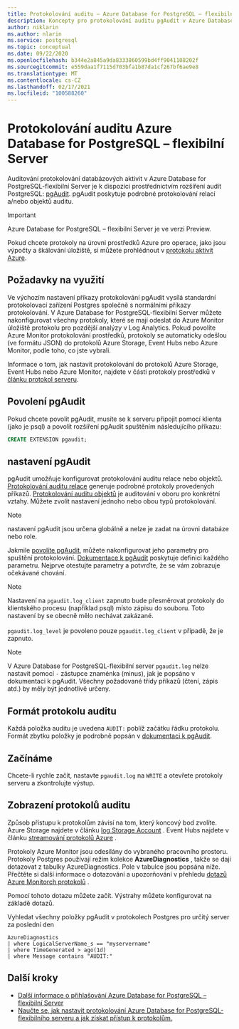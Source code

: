 ```yaml
---
title: Protokolování auditu – Azure Database for PostgreSQL – flexibilní Server
description: Koncepty pro protokolování auditu pgAudit v Azure Database for PostgreSQL-flexibilním serveru.
author: niklarin
ms.author: nlarin
ms.service: postgresql
ms.topic: conceptual
ms.date: 09/22/2020
ms.openlocfilehash: b344e2a845a9da8333860599bd4ff9041108202f
ms.sourcegitcommit: e559daa1f7115d703bfa1b87da1cf267bf6ae9e8
ms.translationtype: MT
ms.contentlocale: cs-CZ
ms.lasthandoff: 02/17/2021
ms.locfileid: "100588260"
---
```

# <a name="audit-logging-in-azure-database-for-postgresql---flexible-server"></a>Protokolování auditu Azure Database for PostgreSQL – flexibilní Server

Auditování protokolování databázových aktivit v Azure Database for PostgreSQL-flexibilní Server je k dispozici prostřednictvím rozšíření audit PostgreSQL: [pgAudit](https://www.pgaudit.org/). pgAudit poskytuje podrobné protokolování relací a/nebo objektů auditu.

> [!IMPORTANT]
> Azure Database for PostgreSQL – flexibilní Server je ve verzi Preview.

Pokud chcete protokoly na úrovni prostředků Azure pro operace, jako jsou výpočty a škálování úložiště, si můžete prohlédnout v [protokolu aktivit Azure](../../azure-monitor/essentials/platform-logs-overview.md).

## <a name="usage-considerations"></a>Požadavky na využití
Ve výchozím nastavení příkazy protokolování pgAudit vysílá standardní protokolovací zařízení Postgres společně s normálními příkazy protokolování. V Azure Database for PostgreSQL-flexibilní Server můžete nakonfigurovat všechny protokoly, které se mají odeslat do Azure Monitor úložiště protokolu pro pozdější analýzy v Log Analytics. Pokud povolíte Azure Monitor protokolování prostředků, protokoly se automaticky odešlou (ve formátu JSON) do protokolů Azure Storage, Event Hubs nebo Azure Monitor, podle toho, co jste vybrali.

Informace o tom, jak nastavit protokolování do protokolů Azure Storage, Event Hubs nebo Azure Monitor, najdete v části protokoly prostředků v [článku protokol serveru](concepts-logging.md).

## <a name="enabling-pgaudit"></a>Povolení pgAudit

Pokud chcete povolit pgAudit, musíte se k serveru připojit pomocí klienta (jako je psql) a povolit rozšíření pgAudit spuštěním následujícího příkazu:
```SQL
CREATE EXTENSION pgaudit;
```

## <a name="pgaudit-settings"></a>nastavení pgAudit

pgAudit umožňuje konfigurovat protokolování auditu relace nebo objektů. [Protokolování auditu relace](https://github.com/pgaudit/pgaudit/blob/master/README.md#session-audit-logging) generuje podrobné protokoly provedených příkazů. [Protokolování auditu objektů](https://github.com/pgaudit/pgaudit/blob/master/README.md#object-audit-logging) je auditování v oboru pro konkrétní vztahy. Můžete zvolit nastavení jednoho nebo obou typů protokolování. 

> [!NOTE]
> nastavení pgAudit jsou určena globálně a nelze je zadat na úrovni databáze nebo role.

Jakmile [povolíte pgAudit](#enabling-pgaudit), můžete nakonfigurovat jeho parametry pro spuštění protokolování. [Dokumentace k pgAudit](https://github.com/pgaudit/pgaudit/blob/master/README.md#settings) poskytuje definici každého parametru. Nejprve otestujte parametry a potvrďte, že se vám zobrazuje očekávané chování.

> [!NOTE]
> Nastavení na `pgaudit.log_client` zapnuto bude přesměrovat protokoly do klientského procesu (například psql) místo zápisu do souboru. Toto nastavení by se obecně mělo nechávat zakázané. <br> <br>
> `pgaudit.log_level` je povoleno pouze `pgaudit.log_client` v případě, že je zapnuto.

> [!NOTE]
> V Azure Database for PostgreSQL-flexibilní server `pgaudit.log` nelze nastavit pomocí `-` zástupce znaménka (minus), jak je popsáno v dokumentaci k pgAudit. Všechny požadované třídy příkazů (čtení, zápis atd.) by měly být jednotlivě určeny.

## <a name="audit-log-format"></a>Formát protokolu auditu
Každá položka auditu je uvedena `AUDIT:` poblíž začátku řádku protokolu. Formát zbytku položky je podrobně popsán v [dokumentaci k pgAudit](https://github.com/pgaudit/pgaudit/blob/master/README.md#format).

## <a name="getting-started"></a>Začínáme
Chcete-li rychle začít, nastavte `pgaudit.log` na `WRITE` a otevřete protokoly serveru a zkontrolujte výstup. 

## <a name="viewing-audit-logs"></a>Zobrazení protokolů auditu
Způsob přístupu k protokolům závisí na tom, který koncový bod zvolíte. Azure Storage najdete v článku [log Storage Account](../../azure-monitor/essentials/resource-logs.md#send-to-azure-storage) . Event Hubs najdete v článku [streamování protokolů Azure](../../azure-monitor/essentials/resource-logs.md#send-to-azure-event-hubs) .

Protokoly Azure Monitor jsou odesílány do vybraného pracovního prostoru. Protokoly Postgres používají režim kolekce **AzureDiagnostics** , takže se dají dotazovat z tabulky AzureDiagnostics. Pole v tabulce jsou popsána níže. Přečtěte si další informace o dotazování a upozorňování v přehledu [dotazů Azure Monitorch protokolů](../../azure-monitor/logs/log-query-overview.md) .

Pomocí tohoto dotazu můžete začít. Výstrahy můžete konfigurovat na základě dotazů.

Vyhledat všechny položky pgAudit v protokolech Postgres pro určitý server za poslední den
```kusto
AzureDiagnostics
| where LogicalServerName_s == "myservername"
| where TimeGenerated > ago(1d) 
| where Message contains "AUDIT:"
```

## <a name="next-steps"></a>Další kroky
- [Další informace o přihlašování Azure Database for PostgreSQL – flexibilní Server](concepts-logging.md)
- [Naučte se, jak nastavit protokolování Azure Database for PostgreSQL-flexibilního serveru a jak získat přístup k protokolům.](howto-configure-and-access-logs.md)